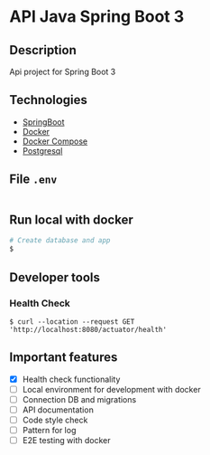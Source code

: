 # API Java Spring Boot 3


## Description

Api project for Spring Boot 3


## Technologies

- [SpringBoot](https://spring.io/projects/spring-boot/)
- [Docker](https://www.docker.com/)
- [Docker Compose](https://docs.docker.com/compose/)
- [Postgresql](https://www.postgresql.org/)


## File `.env`

```
```


## Run local with docker

```bash 
# Create database and app
$
```


## Developer tools

### Health Check
```shell
$ curl --location --request GET 'http://localhost:8080/actuator/health'
```


## Important features

- [X] Health check functionality
- [ ] Local environment for development with docker
- [ ] Connection DB and migrations
- [ ] API documentation
- [ ] Code style check
- [ ] Pattern for log
- [ ] E2E testing with docker
